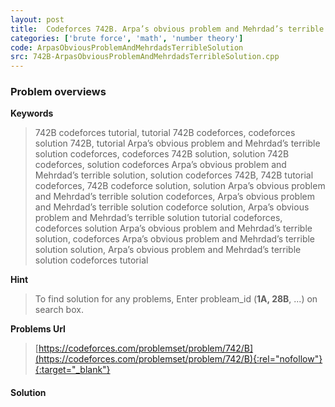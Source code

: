 ```yaml
---
layout: post
title:  Codeforces 742B. Arpa’s obvious problem and Mehrdad’s terrible solution solution
categories: ['brute force', 'math', 'number theory']
code: ArpasObviousProblemAndMehrdadsTerribleSolution
src: 742B-ArpasObviousProblemAndMehrdadsTerribleSolution.cpp
---
```

### **Problem overviews**

**Keywords**
> 742B codeforces tutorial, tutorial 742B codeforces, codeforces solution 742B, tutorial Arpa’s obvious problem and Mehrdad’s terrible solution codeforces, codeforces 742B solution, solution 742B codeforces, solution codeforces Arpa’s obvious problem and Mehrdad’s terrible solution, solution codeforces 742B, 742B tutorial codeforces, 742B codeforce solution, solution Arpa’s obvious problem and Mehrdad’s terrible solution codeforces, Arpa’s obvious problem and Mehrdad’s terrible solution codeforce solution, Arpa’s obvious problem and Mehrdad’s terrible solution tutorial codeforces, codeforces solution Arpa’s obvious problem and Mehrdad’s terrible solution, codeforces Arpa’s obvious problem and Mehrdad’s terrible solution solution, Arpa’s obvious problem and Mehrdad’s terrible solution codeforces tutorial

**Hint**
> To find solution for any problems, Enter probleam_id (**1A, 28B**, ...) on search box. 

**Problems Url**
> [https://codeforces.com/problemset/problem/742/B](https://codeforces.com/problemset/problem/742/B){:rel="nofollow"}{:target="_blank"}

#### **Solution**



